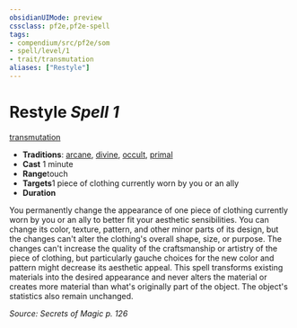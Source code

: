 ```yaml
---
obsidianUIMode: preview
cssclass: pf2e,pf2e-spell
tags:
- compendium/src/pf2e/som
- spell/level/1
- trait/transmutation
aliases: ["Restyle"]
---
```

# Restyle *Spell 1*   
[transmutation](rules/traits/transmutation.md)  

- **Traditions**: [arcane](rules/traits/arcane.md), [divine](rules/traits/divine.md), [occult](rules/traits/occult.md), [primal](rules/traits/primal.md)
- **Cast** 1 minute 
- **Range**touch
- **Targets**1 piece of clothing currently worn by you or an ally
- **Duration**

You permanently change the appearance of one piece of clothing currently worn by you or an ally to better fit your aesthetic sensibilities. You can change its color, texture, pattern, and other minor parts of its design, but the changes can't alter the clothing's overall shape, size, or purpose. The changes can't increase the quality of the craftsmanship or artistry of the piece of clothing, but particularly gauche choices for the new color and pattern might decrease its aesthetic appeal. This spell transforms existing materials into the desired appearance and never alters the material or creates more material than what's originally part of the object. The object's statistics also remain unchanged.

*Source: Secrets of Magic p. 126*